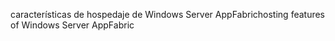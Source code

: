 <span data-ttu-id="32f1e-101">características de hospedaje de Windows Server AppFabric</span><span class="sxs-lookup"><span data-stu-id="32f1e-101">hosting features of Windows Server AppFabric</span></span>